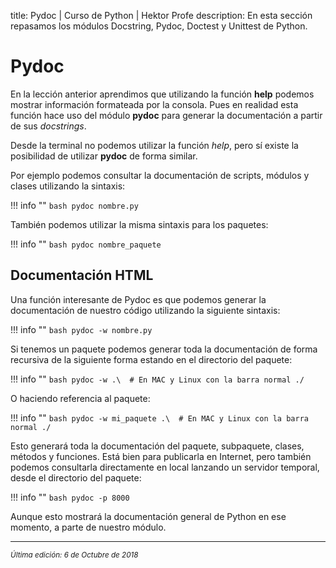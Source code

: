 title: Pydoc | Curso de Python | Hektor Profe
description: En esta sección repasamos los módulos Docstring, Pydoc, Doctest y Unittest de Python.

# Pydoc

En la lección anterior aprendimos que utilizando la función **help** podemos mostrar información formateada por la consola. Pues en realidad esta función hace uso del módulo **pydoc** para generar la documentación a partir de sus *docstrings*.

Desde la terminal no podemos utilizar la función *help*, pero sí existe la posibilidad de utilizar **pydoc** de forma similar.

Por ejemplo podemos consultar la documentación de scripts, módulos y clases utilizando la sintaxis:

!!! info "" 
    ```bash
    pydoc nombre.py
    ```

También podemos utilizar la misma sintaxis para los paquetes:

!!! info "" 
    ```bash
    pydoc nombre_paquete
    ```

## Documentación HTML

Una función interesante de Pydoc es que podemos generar la documentación de nuestro código utilizando la siguiente sintaxis:

!!! info "" 
    ```bash
    pydoc -w nombre.py
    ```

Si tenemos un paquete podemos generar toda la documentación de forma recursiva de la siguiente forma estando en el directorio del paquete:

!!! info "" 
    ```bash
    pydoc -w .\  # En MAC y Linux con la barra normal ./
    ```

O haciendo referencia al paquete:

!!! info "" 
    ```bash
    pydoc -w mi_paquete .\  # En MAC y Linux con la barra normal ./
    ```

Esto generará toda la documentación del paquete, subpaquete, clases, métodos y funciones. Está bien para publicarla en Internet, pero también podemos consultarla directamente en local lanzando un servidor temporal, desde el directorio del paquete:

!!! info "" 
    ```bash
    pydoc -p 8000
    ```

Aunque esto mostrará la documentación general de Python en ese momento, a parte de nuestro módulo.

___
<small class="edited"><i>Última edición: 6 de Octubre de 2018</i></small>